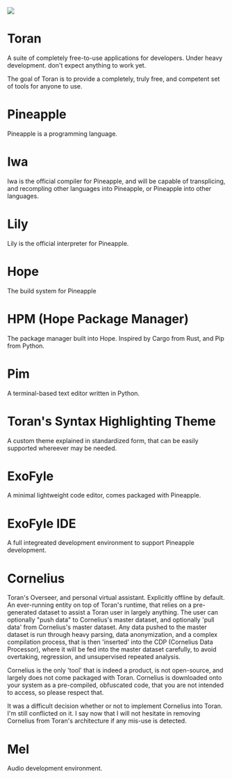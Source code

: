 <img src="https://img.icons8.com/color/48/000000/work.png"/>

# Toran
A suite of completely free-to-use applications for developers. Under heavy development. don't expect anything to work yet.

The goal of Toran is to provide a completely, truly free, and competent set of tools for anyone to use.

# Pineapple
Pineapple is a programming language.

# Iwa
Iwa is the official compiler for Pineapple, and will be capable of transplicing, and recompling other languages into Pineapple, or Pineapple into other languages.

# Lily
Lily is the official interpreter for Pineapple.

# Hope
The build system for Pineapple

# HPM (Hope Package Manager)
The package manager built into Hope. Inspired by Cargo from Rust, and Pip from Python.

# Pim
A terminal-based text editor written in Python.

# Toran's Syntax Highlighting Theme
A custom theme explained in standardized form, that can be easily supported whereever may be needed.

# ExoFyle
A minimal lightweight code editor, comes packaged with Pineapple.

# ExoFyle IDE
A full integreated development environment to support Pineapple development.

# Cornelius
Toran's Overseer, and personal virtual assistant. Explicitly offline by default. An ever-running entity on top of Toran's runtime, that relies on a pre-generated dataset to assist a Toran user in largely anything. The user can optionally "push data" to Cornelius's master dataset, and optionally 'pull data' from Cornelius's master dataset. Any data pushed to the master dataset is run through heavy parsing, data anonymization, and a complex compilation process, that is then 'inserted' into the CDP (Cornelius Data Processor), where it will be fed into the master dataset carefully, to avoid overtaking, regression, and unsupervised repeated analysis.

Cornelius is the only 'tool' that is indeed a product, is not open-source, and largely does not come packaged with Toran. Cornelius is downloaded onto your system as a pre-compiled, obfuscated code, that you are not intended to access, so please respect that.

It was a difficult decision whether or not to implement Cornelius into Toran. I'm still conflicted on it. I say now that I will not hesitate in removing Cornelius from Toran's architecture if any mis-use is detected.

# Mel
Audio development environment.